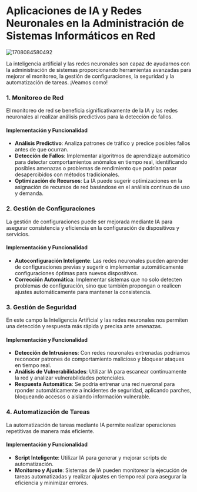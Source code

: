 # Aplicaciones de IA y Redes Neuronales en la Administración de Sistemas Informáticos en Red
![1708084580492](https://github.com/ManuelMorenoNeria/NeuralNetworks/assets/114908218/e2d90f3f-5343-43bc-909c-931784860f86)

La inteligencia artificial y las redes neuronales son capaz de ayudarnos con la administración de sistemas proporcionando herramientas avanzadas para mejorar el monitoreo, la gestión de configuraciones, la seguridad y la automatización de tareas. 
¡Veamos como!

### 1. Monitoreo de Red

El monitoreo de red se beneficia significativamente de la IA y las redes neuronales al realizar análisis predictivos para la detección de fallos.

#### Implementación y Funcionalidad
- **Análisis Predictivo**: Analiza patrones de tráfico y predice posibles fallos antes de que ocurran.
- **Detección de Fallos**: Implementar algoritmos de aprendizaje automático para detectar comportamientos anómalos en tiempo real, identificando posibles amenazas o problemas de rendimiento que podrían pasar desapercibidos con métodos tradicionales.
- **Optimización de Recursos**: La IA puede sugerir optimizaciones en la asignación de recursos de red basándose en el análisis continuo de uso y demanda.

### 2. Gestión de Configuraciones

La gestión de configuraciones puede ser mejorada mediante IA para asegurar consistencia y eficiencia en la configuración de dispositivos y servicios.

#### Implementación y Funcionalidad
- **Autoconfiguración Inteligente**: Las redes neuronales pueden aprender de configuraciones previas y sugerir o implementar automáticamente configuraciones óptimas para nuevos dispositivos.
- **Corrección Automática**: Implementar sistemas que no solo detecten problemas de configuración, sino que también propongan o realicen ajustes automáticamente para mantener la consistencia.

### 3. Gestión de Seguridad

En este campo la Inteligencia Artificial y las redes neuronales nos permiten una detección y respuesta más rápida y precisa ante amenazas.

#### Implementación y Funcionalidad
- **Detección de Intrusiones**: Con redes neuronales entrenadas podriamos reconocer patrones de comportamiento malicioso y bloquear ataques en tiempo real.
- **Análisis de Vulnerabilidades**: Utilizar IA para escanear continuamente la red y analizar vulnerabilidades potenciales.
- **Respuesta Automática**: Se podria entrenar una red nueronal para rponder automáticamente a incidentes de seguridad, aplicando parches, bloqueando accesos o aislando información vulnerable.


### 4. Automatización de Tareas

La automatización de tareas mediante IA permite realizar operaciones repetitivas de manera más eficiente.

#### Implementación y Funcionalidad
- **Script Inteligente**: Utilizar IA para generar y mejorar scripts de automatización.
- **Monitoreo y Ajuste**: Sistemas de IA pueden monitorear la ejecución de tareas automatizadas y realizar ajustes en tiempo real para asegurar la eficiencia y minimizar errores.
